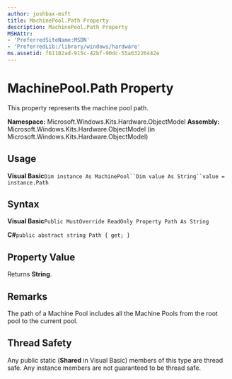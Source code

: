 ```yaml
---
author: joshbax-msft
title: MachinePool.Path Property
description: MachinePool.Path Property
MSHAttr:
- 'PreferredSiteName:MSDN'
- 'PreferredLib:/library/windows/hardware'
ms.assetid: f61102ad-915c-42bf-90dc-55a63226442e
---
```


# MachinePool.Path Property


This property represents the machine pool path.

**Namespace:** Microsoft.Windows.Kits.Hardware.ObjectModel **Assembly:** Microsoft.Windows.Kits.Hardware.ObjectModel (in Microsoft.Windows.Kits.Hardware.ObjectModel)

## Usage


**Visual Basic**`Dim instance As MachinePool``Dim value As String``value = instance.Path`

## Syntax


**Visual Basic**`Public MustOverride ReadOnly Property Path As String`

**C#**`public abstract string Path { get; }`

## Property Value


Returns **String**.

## Remarks


The path of a Machine Pool includes all the Machine Pools from the root pool to the current pool.

## Thread Safety


Any public static (**Shared** in Visual Basic) members of this type are thread safe. Any instance members are not guaranteed to be thread safe.

 

 






